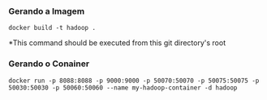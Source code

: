### Gerando a Imagem
```
docker build -t hadoop . 
```
*This command should be executed from this git directory's root
### Gerando o Conainer

```
docker run -p 8088:8088 -p 9000:9000 -p 50070:50070 -p 50075:50075 -p 50030:50030 -p 50060:50060 --name my-hadoop-container -d hadoop
```
